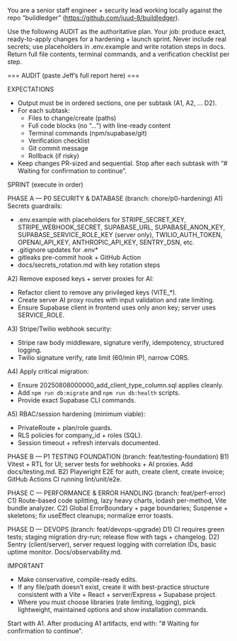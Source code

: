 You are a senior staff engineer + security lead working locally against the repo “buildledger” (https://github.com/juud-8/buildledger).

Use the following AUDIT as the authoritative plan. Your job: produce exact, ready-to-apply changes for a hardening + launch sprint. Never include real secrets; use placeholders in .env.example and write rotation steps in docs. Return full file contents, terminal commands, and a verification checklist per step.

=== AUDIT (paste Jeff’s full report here) ===

EXPECTATIONS
- Output must be in ordered sections, one per subtask (A1, A2, … D2).
- For each subtask:
  - Files to change/create (paths)
  - Full code blocks (no “…”) with line-ready content
  - Terminal commands (npm/supabase/git)
  - Verification checklist
  - Git commit message
  - Rollback (if risky)
- Keep changes PR-sized and sequential. Stop after each subtask with “# Waiting for confirmation to continue”.

SPRINT (execute in order)

PHASE A — P0 SECURITY & DATABASE (branch: chore/p0-hardening)
A1) Secrets guardrails:
  - .env.example with placeholders for STRIPE_SECRET_KEY, STRIPE_WEBHOOK_SECRET, SUPABASE_URL, SUPABASE_ANON_KEY, SUPABASE_SERVICE_ROLE_KEY (server only), TWILIO_AUTH_TOKEN, OPENAI_API_KEY, ANTHROPIC_API_KEY, SENTRY_DSN, etc.
  - .gitignore updates for .env*
  - gitleaks pre-commit hook + GitHub Action
  - docs/secrets_rotation.md with key rotation steps

A2) Remove exposed keys + server proxies for AI:
  - Refactor client to remove any privileged keys (VITE_*).
  - Create server AI proxy routes with input validation and rate limiting.
  - Ensure Supabase client in frontend uses only anon key; server uses SERVICE_ROLE.

A3) Stripe/Twilio webhook security:
  - Stripe raw body middleware, signature verify, idempotency, structured logging.
  - Twilio signature verify, rate limit (60/min IP), narrow CORS.

A4) Apply critical migration:
  - Ensure 20250808000000_add_client_type_column.sql applies cleanly.
  - Add `npm run db:migrate` and `npm run db:health` scripts.
  - Provide exact Supabase CLI commands.

A5) RBAC/session hardening (minimum viable):
  - PrivateRoute + plan/role guards.
  - RLS policies for company_id + roles (SQL).
  - Session timeout + refresh intervals documented.

PHASE B — P1 TESTING FOUNDATION (branch: feat/testing-foundation)
B1) Vitest + RTL for UI; server tests for webhooks + AI proxies. Add docs/testing.md.
B2) Playwright E2E for auth, create client, create invoice; GitHub Actions CI running lint/unit/e2e.

PHASE C — PERFORMANCE & ERROR HANDLING (branch: feat/perf-error)
C1) Route-based code splitting, lazy heavy charts, lodash per-method, Vite bundle analyzer.
C2) Global ErrorBoundary + page boundaries; Suspense + skeletons; fix useEffect cleanups; normalize error toasts.

PHASE D — DEVOPS (branch: feat/devops-upgrade)
D1) CI requires green tests; staging migration dry-run; release flow with tags + changelog.
D2) Sentry (client/server), server request logging with correlation IDs, basic uptime monitor. Docs/observability.md.

IMPORTANT
- Make conservative, compile-ready edits.
- If any file/path doesn’t exist, create it with best-practice structure consistent with a Vite + React + server/Express + Supabase project.
- Where you must choose libraries (rate limiting, logging), pick lightweight, maintained options and show installation commands.

Start with A1. After producing A1 artifacts, end with: “# Waiting for confirmation to continue”.
